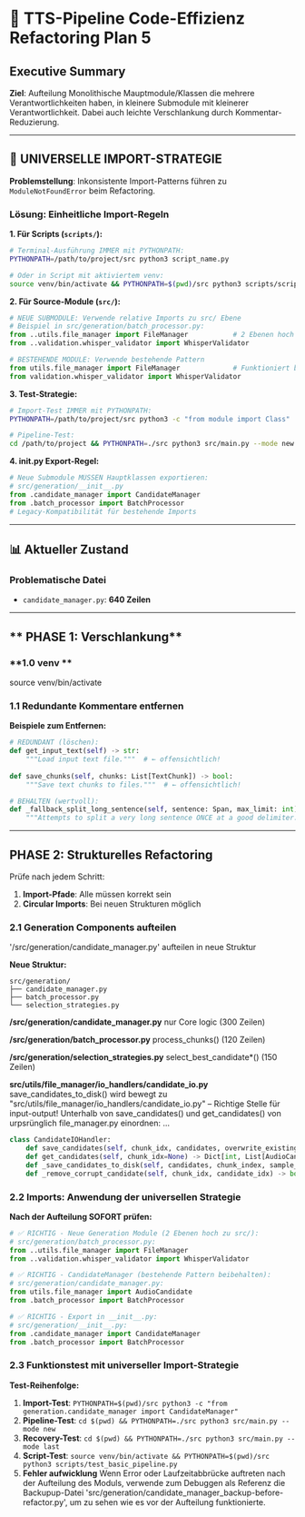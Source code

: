 # 🎯 **TTS-Pipeline Code-Effizienz Refactoring Plan 5**

## **Executive Summary**

**Ziel**: Aufteilung Monolithische Mauptmodule/Klassen die mehrere Verantwortlichkeiten haben, in kleinere Submodule mit kleinerer Verantwortlichkeit. Dabei auch leichte Verschlankung durch Kommentar-Reduzierung.

---

## **🚀 UNIVERSELLE IMPORT-STRATEGIE**

**Problemstellung**: Inkonsistente Import-Patterns führen zu `ModuleNotFoundError` beim Refactoring.

### **Lösung: Einheitliche Import-Regeln**

**1. Für Scripts (`scripts/`):**
```bash
# Terminal-Ausführung IMMER mit PYTHONPATH:
PYTHONPATH=/path/to/project/src python3 script_name.py

# Oder in Script mit aktiviertem venv:
source venv/bin/activate && PYTHONPATH=$(pwd)/src python3 scripts/script_name.py
```

**2. Für Source-Module (`src/`):**
```python
# NEUE SUBMODULE: Verwende relative Imports zu src/ Ebene
# Beispiel in src/generation/batch_processor.py:
from ..utils.file_manager import FileManager           # 2 Ebenen hoch zu src/
from ..validation.whisper_validator import WhisperValidator

# BESTEHENDE MODULE: Verwende bestehende Pattern  
from utils.file_manager import FileManager             # Funktioniert bereits
from validation.whisper_validator import WhisperValidator
```

**3. Test-Strategie:**
```bash
# Import-Test IMMER mit PYTHONPATH:
PYTHONPATH=/path/to/project/src python3 -c "from module import Class"

# Pipeline-Test:
cd /path/to/project && PYTHONPATH=./src python3 src/main.py --mode new
```

**4. __init__.py Export-Regel:**
```python
# Neue Submodule MÜSSEN Hauptklassen exportieren:
# src/generation/__init__.py
from .candidate_manager import CandidateManager
from .batch_processor import BatchProcessor
# Legacy-Kompatibilität für bestehende Imports
```

---

## **📊 Aktueller Zustand**

### **Problematische Datei**
- `candidate_manager.py`: **640 Zeilen** 

---

## ** PHASE 1: Verschlankung**

### **1.0 venv **
source venv/bin/activate

### **1.1 Redundante Kommentare entfernen**

**Beispiele zum Entfernen:**
```python
# REDUNDANT (löschen):
def get_input_text(self) -> str:
    """Load input text file."""  # ← offensichtlich!
    
def save_chunks(self, chunks: List[TextChunk]) -> bool:
    """Save text chunks to files."""  # ← offensichtlich!

# BEHALTEN (wertvoll):
def _fallback_split_long_sentence(self, sentence: Span, max_limit: int) -> List[str]:
    """Attempts to split a very long sentence ONCE at a good delimiter..."""  # ← erklärt Algorithmus
```
---

## **PHASE 2: Strukturelles Refactoring**

Prüfe nach jedem Schritt:
1. **Import-Pfade**: Alle müssen korrekt sein 
2. **Circular Imports**: Bei neuen Strukturen möglich


### **2.1 Generation Components aufteilen**

'/src/generation/candidate_manager.py' aufteilen in neue Struktur

**Neue Struktur:**
```
src/generation/
├── candidate_manager.py         
├── batch_processor.py         
└── selection_strategies.py      
```

**/src/generation/candidate_manager.py**
nur Core logic (300 Zeilen) 

**/src/generation/batch_processor.py**
process_chunks() (120 Zeilen)

**/src/generation/selection_strategies.py**
select_best_candidate*() (150 Zeilen)

**src/utils/file_manager/io_handlers/candidate_io.py**
save_candidates_to_disk() wird bewegt zu "src/utils/file_manager/io_handlers/candidate_io.py" – Richtige Stelle für input-output! Unterhalb von save_candidates() und get_candidates() von urpsrünglich file_manager.py einordnen:
...
```python
class CandidateIOHandler:
    def save_candidates(self, chunk_idx, candidates, overwrite_existing=False) -> bool
    def get_candidates(self, chunk_idx=None) -> Dict[int, List[AudioCandidate]]
    def _save_candidates_to_disk(self, candidates, chunk_index, sample_rate) -> List[str]  # von candidate_manager! Nicht von file_manager
    def _remove_corrupt_candidate(self, chunk_idx, candidate_idx) -> bool
```

### **2.2 Imports: Anwendung der universellen Strategie**

**Nach der Aufteilung SOFORT prüfen:**

```python
# ✅ RICHTIG - Neue Generation Module (2 Ebenen hoch zu src/):
# src/generation/batch_processor.py:
from ..utils.file_manager import FileManager
from ..validation.whisper_validator import WhisperValidator

# ✅ RICHTIG - CandidateManager (bestehende Pattern beibehalten):
# src/generation/candidate_manager.py:
from utils.file_manager import AudioCandidate
from .batch_processor import BatchProcessor

# ✅ RICHTIG - Export in __init__.py:
# src/generation/__init__.py:
from .candidate_manager import CandidateManager
from .batch_processor import BatchProcessor
```


### **2.3 Funktionstest mit universeller Import-Strategie**

**Test-Reihenfolge:**
1. **Import-Test**: `PYTHONPATH=$(pwd)/src python3 -c "from generation.candidate_manager import CandidateManager"`
2. **Pipeline-Test**: `cd $(pwd) && PYTHONPATH=./src python3 src/main.py --mode new`
3. **Recovery-Test**: `cd $(pwd) && PYTHONPATH=./src python3 src/main.py --mode last`
4. **Script-Test**: `source venv/bin/activate && PYTHONPATH=$(pwd)/src python3 scripts/test_basic_pipeline.py`
5. **Fehler aufwicklung** Wenn Error oder Laufzeitabbrücke auftreten nach der Aufteilung des Moduls, verwende zum Debuggen als Referenz die Backupup-Datei 'src/generation/candidate_manager_backup-before-refactor.py', um zu sehen wie es vor der Aufteilung funktionierte.
